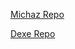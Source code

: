 [Michaz Repo](https://michaz1988.github.io/repo/)

[Dexe Repo](https://github.com/deklica/repo.dexe)
